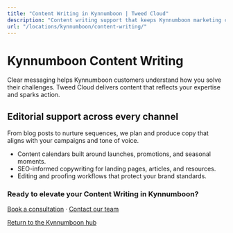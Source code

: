 ```yaml
---
title: "Content Writing in Kynnumboon | Tweed Cloud"
description: "Content writing support that keeps Kynnumboon marketing channels fresh."
url: "/locations/kynnumboon/content-writing/"
---
```


# Kynnumboon Content Writing

Clear messaging helps Kynnumboon customers understand how you solve their challenges. Tweed Cloud delivers content that reflects your expertise and sparks action.

## Editorial support across every channel

From blog posts to nurture sequences, we plan and produce copy that aligns with your campaigns and tone of voice.

- Content calendars built around launches, promotions, and seasonal moments.
- SEO-informed copywriting for landing pages, articles, and resources.
- Editing and proofing workflows that protect your brand standards.

### Ready to elevate your Content Writing in Kynnumboon?

[Book a consultation](/consultation/) · [Contact our team](/contact/)

[Return to the Kynnumboon hub](/locations/kynnumboon/)
